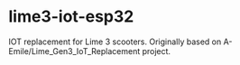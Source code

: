# lime3-iot-esp32
IOT replacement for Lime 3 scooters. Originally based on A-Emile/Lime_Gen3_IoT_Replacement project.
